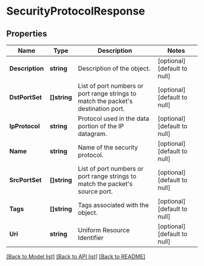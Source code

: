 # SecurityProtocolResponse

## Properties
Name | Type | Description | Notes
------------ | ------------- | ------------- | -------------
**Description** | **string** | Description of the object. | [optional] [default to null]
**DstPortSet** | **[]string** | List of port numbers or port range strings to match the packet&#39;s destination port. | [optional] [default to null]
**IpProtocol** | **string** | Protocol used in the data portion of the IP datagram. | [optional] [default to null]
**Name** | **string** | Name of the security protocol. | [optional] [default to null]
**SrcPortSet** | **[]string** | List of port numbers or port range strings to match the packet&#39;s source port. | [optional] [default to null]
**Tags** | **[]string** | Tags associated with the object. | [optional] [default to null]
**Uri** | **string** | Uniform Resource Identifier | [optional] [default to null]

[[Back to Model list]](../README.md#documentation-for-models) [[Back to API list]](../README.md#documentation-for-api-endpoints) [[Back to README]](../README.md)


